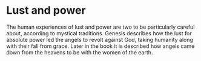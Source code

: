 Lust and power
===========

The human experiences of lust and power are two to be particularly careful about, according to mystical traditions. Genesis describes how the lust for absolute power led the angels to revolt against God, taking humanity along with their fall from grace. Later in the book it is described how angels came down from the heavens to be with the women of the earth. 